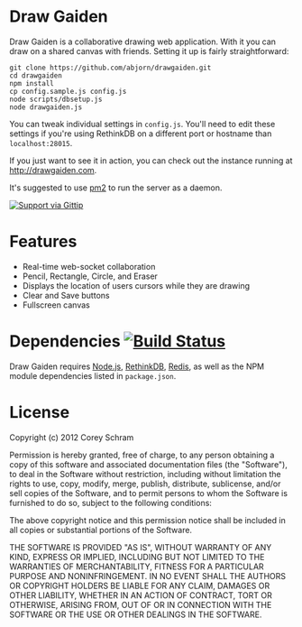 # Draw Gaiden

Draw Gaiden is a collaborative drawing web application. With it you can draw on a shared canvas with friends. Setting it up is fairly straightforward:

	git clone https://github.com/abjorn/drawgaiden.git
	cd drawgaiden
	npm install
	cp config.sample.js config.js
	node scripts/dbsetup.js
	node drawgaiden.js

You can tweak individual settings in `config.js`. You'll need to edit these settings if you're using RethinkDB on a different port or hostname than `localhost:28015`.

If you just want to see it in action, you can check out the instance running at http://drawgaiden.com.

It's suggested to use [pm2](https://github.com/Unitech/pm2) to run the server as a daemon.

[![Support via Gittip](https://rawgithub.com/twolfson/gittip-badge/0.1.0/dist/gittip.png)](https://www.gittip.com/abjorn/)

# Features

* Real-time web-socket collaboration
* Pencil, Rectangle, Circle, and Eraser
* Displays the location of users cursors while they are drawing
* Clear and Save buttons
* Fullscreen canvas

# Dependencies [![Build Status](https://david-dm.org/Abjorn/drawgaiden.png)](https://david-dm.org/Abjorn/drawgaiden)

Draw Gaiden requires [Node.js](http://nodejs.org), [RethinkDB](http://www.rethinkdb.com), [Redis](http://redis.io/), as well as the NPM module dependencies listed in `package.json`.

# License

Copyright (c) 2012 Corey Schram

Permission is hereby granted, free of charge, to any person obtaining a copy of this software and associated documentation files (the "Software"), to deal in the Software without restriction, including without limitation the rights to use, copy, modify, merge, publish, distribute, sublicense, and/or sell copies of the Software, and to permit persons to whom the Software is furnished to do so, subject to the following conditions:

The above copyright notice and this permission notice shall be included in all copies or substantial portions of the Software.

THE SOFTWARE IS PROVIDED "AS IS", WITHOUT WARRANTY OF ANY KIND, EXPRESS OR IMPLIED, INCLUDING BUT NOT LIMITED TO THE WARRANTIES OF MERCHANTABILITY, FITNESS FOR A PARTICULAR PURPOSE AND NONINFRINGEMENT. IN NO EVENT SHALL THE AUTHORS OR COPYRIGHT HOLDERS BE LIABLE FOR ANY CLAIM, DAMAGES OR OTHER LIABILITY, WHETHER IN AN ACTION OF CONTRACT, TORT OR OTHERWISE, ARISING FROM, OUT OF OR IN CONNECTION WITH THE SOFTWARE OR THE USE OR OTHER DEALINGS IN THE SOFTWARE.
